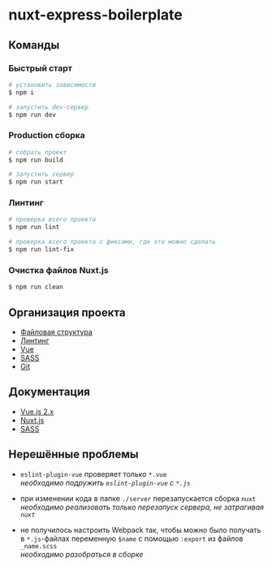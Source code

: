 # nuxt-express-boilerplate

## Команды

### Быстрый старт

```bash
# установить зависимости
$ npm i

# запустить dev-сервер
$ npm run dev
```

### Production сборка

```bash
# собрать проект
$ npm run build

# запустить сервер
$ npm run start
```

### Линтинг

```bash
# проверка всего проекта
$ npm run lint

# проверка всего проекта c фиксами, где это можно сделать
$ npm run lint-fix
```

### Очистка файлов Nuxt.js

```bash
$ npm run clean
```


## Организация проекта
- [Файловая структура](wiki/folders-structure)
- [Линтинг](wiki/linting)
- [Vue](wiki/code-vue)
- [SASS](wiki/code-sass)
- [Git](wiki/git)

## Документация
- [Vue.js 2.x](https://vuejs.org/v2/guide/)
- [Nuxt.js](https://nuxtjs.org)
- [SASS](https://sass-lang.com/)

## Нерешённые проблемы
- `eslint-plugin-vue` проверяет только `*.vue`  
*необходимо подружить `eslint-plugin-vue` с `*.js`*

- при изменении кода в папке `./server` перезапускается сборка `nuxt`  
*необходимо реализовать только перезапуск сервера, не затрагивая `nuxt`*
- не получилось настроить Webpack так, чтобы можно было получать в `*.js`-файлах переменную `$name` с помощью `:export` из файлов `_name.scss`  
*необходимо разобраться в сборке*
